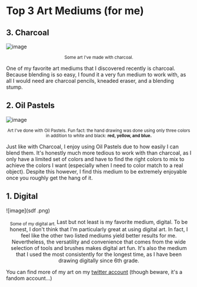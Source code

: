 # Top 3 Art Mediums (for me) 

## 3. Charcoal
![image](Untitled103_20221004053030.png)
<p align = "center">
<sub>
Some art I've made with charcoal.
</sub>
</p>
One of my favorite art mediums that I discovered recently is charcoal. Because blending is so easy, I found it a very fun medium to work with, as all I would need are charcoal pencils, kneaded eraser, and a blending stump.

## 2. Oil Pastels
![image](Untitled105_20221004053654.png)
<p align = "center">
<sub>
Art I've done with Oil Pastels. Fun fact: the hand drawing was done using only three colors in addition to white and black: <b> red, yellow, and blue. </b> 
</sub>
</p>
Just like with Charcoal, I enjoy using Oil Pastels due to how easily I can blend them. It's honestly much more tedious to work with than charcoal, as I only have a limited set of colors and have to find the right colors to mix to achieve the colors I want (especially when I need to color match to a real object). Despite this however, I find this medium to be extremely enjoyable once you roughly get the hang of it. 

## 1. Digital
![image](sdf .png)
<p align = "center">
<sub>
Some of my digital art. 
</sub>
Last but not least is my favorite medium, digital. To be honest, I don't think that I'm particularly great at using digital art. In fact, I feel like the other two listed mediums yield better results for me. Nevertheless, the versatility and convenience that comes from the wide selection of tools and brushes makes digital art fun. It's also the medium that I used the most consistently for the longest time, as I have been drawing digitally since 6th grade.
  
You can find more of my art on my [twitter account](twitter.com/cururinoir) (though beware, it's a fandom account...)
